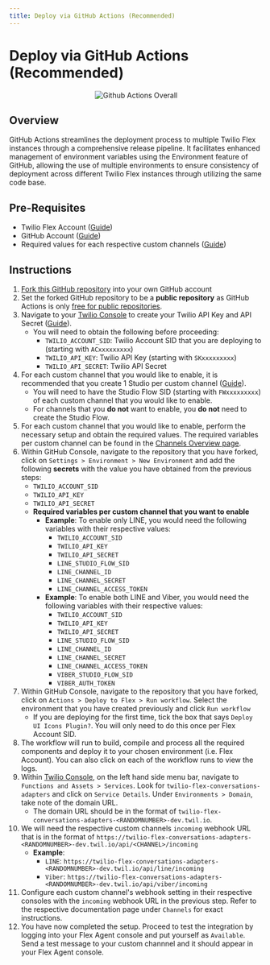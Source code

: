 ```yaml
---
title: Deploy via GitHub Actions (Recommended)
---
```


# Deploy via GitHub Actions (Recommended)

<p align="center">
    <img src="../img/getting-started/github-actions-overall.png" alt="Github Actions Overall" />
</p>

## Overview

GitHub Actions streamlines the deployment process to multiple Twilio Flex instances through a comprehensive release pipeline. It facilitates enhanced management of environment variables using the Environment feature of GitHub, allowing the use of multiple environments to ensure consistency of deployment across different Twilio Flex instances through utilizing the same code base.

## Pre-Requisites

- Twilio Flex Account ([Guide](https://support.twilio.com/hc/en-us/articles/360020442333-Setup-a-Twilio-Flex-Account))
- GitHub Account ([Guide](https://docs.github.com/en/get-started/signing-up-for-github/signing-up-for-a-new-github-account))
- Required values for each respective custom channels ([Guide](../channels/overview))

## Instructions

1. [Fork this GitHub repository](https://github.com/leroychan/twilio-flex-conversations-adapters/fork) into your own GitHub account
1. Set the forked GitHub repository to be a **public repository** as GitHub Actions is only [free for public repositories](https://docs.github.com/en/billing/managing-billing-for-github-actions/about-billing-for-github-actions).
1. Navigate to your [Twilio Console](https://console.twilio.com/) to create your Twilio API Key and API Secret ([Guide](https://www.twilio.com/docs/glossary/what-is-an-api-key#how-can-i-create-api-keys)).
   - You will need to obtain the following before proceeding:
     - `TWILIO_ACCOUNT_SID`: Twilio Account SID that you are deploying to (starting with `ACxxxxxxxxx`)
     - `TWILIO_API_KEY`: Twilio API Key (starting with `SKxxxxxxxxx`)
     - `TWILIO_API_SECRET`: Twilio API Secret
1. For each custom channel that you would like to enable, it is recommended that you create 1 Studio per custom channel ([Guide](./create-studio-flow)).
   - You will need to have the Studio Flow SID (starting with `FWxxxxxxxxx`) of each custom channel that you would like to enable.
   - For channels that you **do not** want to enable, you **do not** need to create the Studio Flow.
1. For each custom channel that you would like to enable, perform the necessary setup and obtain the required values. The required variables per custom channel can be found in the [Channels Overview page](../channels/overview).
1. Within GitHub Console, navigate to the repository that you have forked, click on `Settings > Environment > New Environment` and add the following **secrets** with the value you have obtained from the previous steps:
   - `TWILIO_ACCOUNT_SID`
   - `TWILIO_API_KEY`
   - `TWILIO_API_SECRET`
   - **Required variables per custom channel that you want to enable**
     - **Example**: To enable only LINE, you would need the following variables with their respective values:
       - `TWILIO_ACCOUNT_SID`
       - `TWILIO_API_KEY`
       - `TWILIO_API_SECRET`
       - `LINE_STUDIO_FLOW_SID`
       - `LINE_CHANNEL_ID`
       - `LINE_CHANNEL_SECRET`
       - `LINE_CHANNEL_ACCESS_TOKEN`
     - **Example**: To enable both LINE and Viber, you would need the following variables with their respective values:
       - `TWILIO_ACCOUNT_SID`
       - `TWILIO_API_KEY`
       - `TWILIO_API_SECRET`
       - `LINE_STUDIO_FLOW_SID`
       - `LINE_CHANNEL_ID`
       - `LINE_CHANNEL_SECRET`
       - `LINE_CHANNEL_ACCESS_TOKEN`
       - `VIBER_STUDIO_FLOW_SID`
       - `VIBER_AUTH_TOKEN`
1. Within GitHub Console, navigate to the repository that you have forked, click on `Actions > Deploy to Flex > Run workflow`. Select the environment that you have created previously and click `Run workflow`
   - If you are deploying for the first time, tick the box that says `Deploy UI Icons Plugin?`. You will only need to do this once per Flex Account SID.
1. The workflow will run to build, compile and process all the required components and deploy it to your chosen environment (i.e. Flex Account). You can also click on each of the workflow runs to view the logs.
1. Within [Twilio Console](https://console.twilio.com/), on the left hand side menu bar, navigate to `Functions and Assets > Services`. Look for `twilio-flex-conversations-adapters` and click on `Service Details`. Under `Environments > Domain`, take note of the domain URL.
   - The domain URL should be in the format of `twilio-flex-conversations-adapters-<RANDOMNUMBER>-dev.twil.io`.
1. We will need the respective custom channels `incoming` webhook URL that is in the format of `https://twilio-flex-conversations-adapters-<RANDOMNUMBER>-dev.twil.io/api/<CHANNEL>/incoming`
   - **Example**:
     - `LINE`: `https://twilio-flex-conversations-adapters-<RANDOMNUMBER>-dev.twil.io/api/line/incoming`
     - `Viber`: `https://twilio-flex-conversations-adapters-<RANDOMNUMBER>-dev.twil.io/api/viber/incoming`
1. Configure each custom channel's webhook setting in their respective consoles with the `incoming` webhook URL in the previous step. Refer to the respective documentation page under `Channels` for exact instructions.
1. You have now completed the setup. Proceed to test the integration by logging into your Flex Agent console and put yourself as `Available`. Send a test message to your custom channnel and it should appear in your Flex Agent console.
